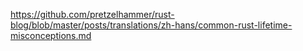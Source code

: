 https://github.com/pretzelhammer/rust-blog/blob/master/posts/translations/zh-hans/common-rust-lifetime-misconceptions.md
